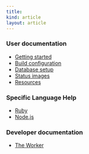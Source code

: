 ```yaml
---
title:
kind: article
layout: article
---
```

### User documentation

* <a href="/docs/user/getting-started/">Getting started</a>
* <a href="/docs/user/build-configuration/">Build configuration</a>
* <a href="/docs/user/database-setup/">Database setup</a>
* <a href="/docs/user/status-images/">Status images</a>
* <a href="/docs/user/resources/">Resources</a>

### Specific Language Help

* <a href="/docs/user/languages/ruby/">Ruby</a>
* <a href="/docs/user/languages/nodejs/">Node.js</a>

### Developer documentation

* <a href="/docs/dev/worker/">The Worker</a>
